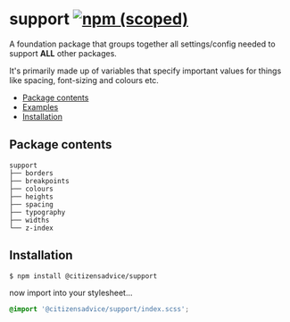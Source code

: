 # support [![npm (scoped)](https://img.shields.io/npm/v/@citizensadvice/support.svg)](https://www.npmjs.com/package/@citizensadvice/support)

A foundation package that groups together all settings/config needed to support **ALL** other packages.

It's primarily made up of variables that specify important values for things like spacing, font-sizing and colours etc.

- [Package contents](#packagecontents)
- [Examples](#examples)
- [Installation](#installation)

## Package contents

```
support
├── borders
├── breakpoints
├── colours
├── heights
├── spacing
├── typography
├── widths
└── z-index
```

## Installation

```shell
$ npm install @citizensadvice/support
```

now import into your stylesheet...

```scss
@import '@citizensadvice/support/index.scss';
```
